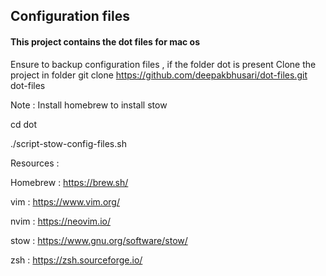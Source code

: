 ## Configuration files

#### This project contains the dot files for mac os

Ensure to backup configuration files , if the folder dot is present
Clone the project in folder
git clone https://github.com/deepakbhusari/dot-files.git dot-files

Note : Install homebrew to install stow

cd dot

./script-stow-config-files.sh

Resources :

Homebrew : https://brew.sh/

vim : https://www.vim.org/

nvim : https://neovim.io/

stow : https://www.gnu.org/software/stow/

zsh : https://zsh.sourceforge.io/

